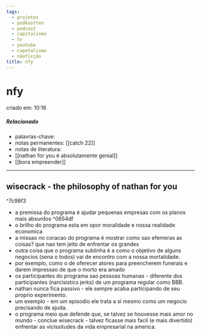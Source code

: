```yaml
---
tags:
  - projetos
  - podkastten
  - podcast
  - capitalismo
  - tv
  - youtube
  - capetalismo
  - nãoficção
title: nfy
---
```


# nfy

criado em: 10:16

##### Relacionado

- palavras-chave: 
- notas permanentes: [[catch 22]]
- notas de literatura:
- [[nathan for you é absolutamente genial]]
- [[bora empreender]]

---

## wisecrack - the philosophy of nathan for you

^7c98f3

- a premissa do programa é ajudar pequenas empresas com os planos mais absurdos ^0654df
- o brilho do programa esta em opor moralidade e nossa realidade economica
- a missao no coracao do programa é mostrar como sao efemeras as coisas? que nao tem jeito de enfrentar os grandes
- outra coisa que o programa sublinha é a como o objetivo de alguns negocios (sena o todos) vai de encontro com a nossa mortalidade.
- por exemplo, como o de oferecer atores para preencherem funerais e darem impressao de que o morto era amado
- os participantes do programa sao pessoas humanas - diferente dos participantes (narcisistics jerks) de um programa regular como BBB.
- nathan nunca fica passivo - ele sempre acaba participando de seu proprio experimento.
- um exemplo - em um episodio ele trata a si mesmo como um negocio precisando de ajuda.
- o programa meio que defende que, se talvez se houvesse mais amor no mundo - conclue wisecrack - talvez ficasse mais facil (e mais divertido) enfrentar as vicissitudes da vida empresarial na america.
